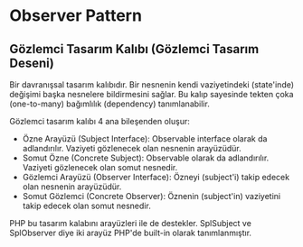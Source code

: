 # Observer Pattern
## Gözlemci Tasarım Kalıbı (Gözlemci Tasarım Deseni)

Bir davranışsal tasarım kalıbıdır. Bir nesnenin kendi vaziyetindeki (state'inde) değişimi başka nesnelere bildirmesini sağlar. Bu kalıp sayesinde tekten çoka (one-to-many) bağımlılık (dependency) tanımlanabilir.

Gözlemci tasarım kalıbı 4 ana bileşenden oluşur:
- Özne Arayüzü (Subject Interface): Observable interface olarak da adlandırılır. Vaziyeti gözlenecek olan nesnenin arayüzüdür.
- Somut Özne (Concrete Subject): Observable olarak da adlandırılır. Vaziyeti gözlenecek olan somut nesnedir.
- Gözlemci Arayüzü (Observer Interface): Özneyi (subject'i) takip edecek olan nesnenin arayüzüdür.
- Somut Gözlemci (Concrete Observer): Öznenin (subject'in) vaziyetini takip edecek olan somut nesnedir.

PHP bu tasarım kalabını arayüzleri ile de destekler. SplSubject ve SplObserver diye iki arayüz PHP'de built-in olarak tanımlanmıştır.